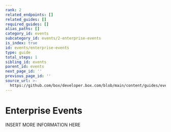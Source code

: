 ```yaml
---
rank: 2
related_endpoints: []
related_guides: []
required_guides: []
alias_paths: []
category_id: events
subcategory_id: events/2-enterprise-events
is_index: true
id: events/enterprise-events
type: guide
total_steps: 1
sibling_id: events
parent_id: events
next_page_id: ''
previous_page_id: ''
source_url: >-
  https://github.com/box/developer.box.com/blob/main/content/guides/events/2-enterprise-events/index.md
---
```

# Enterprise Events

INSERT MORE INFORMATION HERE